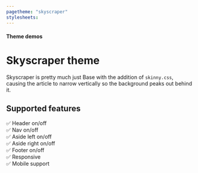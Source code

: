 ```yaml
---
pagetheme: "skyscraper"
stylesheets:
---
```

#### Theme demos

# Skyscraper theme

Skyscraper is pretty much just Base with the addition  of `skinny.css`,
causing the article to narrow vertically so the background peaks out behind it.


## Supported features

✅ Header on/off\
✅ Nav on/off\
✅ Aside left on/off\
✅ Aside right on/off\
✅ Footer on/off\
✅ Responsive\
✅ Mobile support


